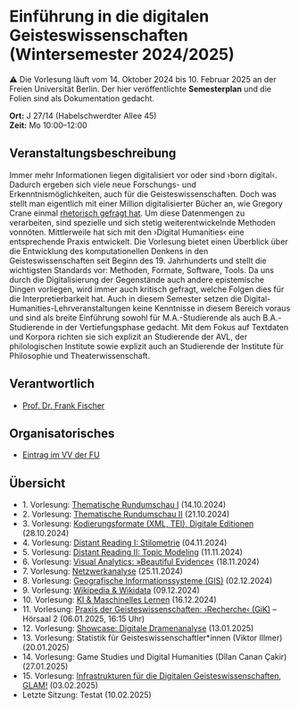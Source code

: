 # Einführung in die digitalen Geisteswissenschaften (Wintersemester 2024/2025)

:warning: Die Vorlesung läuft vom 14. Oktober 2024 bis 10. Februar 2025 an der Freien Universität Berlin. Der hier veröffentlichte **Semesterplan** und die Folien sind als Dokumentation gedacht.

**Ort:** J 27/14 (Habelschwerdter Allee 45) \
**Zeit:** Mo 10:00–12:00

## Veranstaltungsbeschreibung

Immer mehr Informationen liegen digitalisiert vor oder sind ›born digital‹. Dadurch ergeben sich viele neue Forschungs- und Erkenntnismöglichkeiten, auch für die Geisteswissenschaften. Doch was stellt man eigentlich mit einer Million digitalisierter Bücher an, wie Gregory Crane einmal [rhetorisch gefragt hat](https://doi.org/10.1045/march2006-crane). Um diese Datenmengen zu verarbeiten, sind spezielle und sich stetig weiterentwickelnde Methoden vonnöten. Mittlerweile hat sich mit den ›Digital Humanities‹ eine entsprechende Praxis entwickelt. Die Vorlesung bietet einen Überblick über die Entwicklung des komputationellen Denkens in den Geisteswissenschaften seit Beginn des 19. Jahrhunderts und stellt die wichtigsten Standards vor: Methoden, Formate, Software, Tools. Da uns durch die Digitalisierung der Gegenstände auch andere epistemische Dingen vorliegen, wird immer auch kritisch gefragt, welche Folgen dies für die Interpretierbarkeit hat. Auch in diesem Semester setzen die Digital-Humanities-Lehrveranstaltungen keine Kenntnisse in diesem Bereich voraus und sind als breite Einführung sowohl für M.A.-Studierende als auch B.A.-Studierende in der Vertiefungsphase gedacht. Mit dem Fokus auf Textdaten und Korpora richten sie sich explizit an Studierende der AVL, der philologischen Institute sowie explizit auch an Studierende der Institute für Philosophie und Theaterwissenschaft.

## Verantwortlich

- [Prof. Dr. Frank Fischer](https://lehkost.github.io/)

## Organisatorisches

- [Eintrag im VV der FU](https://www.fu-berlin.de/vv/de/lv/906756)

## Übersicht

- 1\. Vorlesung: [Thematische Rundumschau I](https://lehkost.github.io/slides/2024-10-14-einf-dh-rundumschau-1/index.html) (14.10.2024)
- 2\. Vorlesung: [Thematische Rundumschau II](https://lehkost.github.io/slides/2024-10-21-einf-dh-rundumschau-2/index.html) (21.10.2024)
- 3\. Vorlesung: [Kodierungsformate (XML, TEI), Digitale Editionen](https://lehkost.github.io/slides/2024-10-28-einf-dh-kodierung/index.html) (28.10.2024)
- 4\. Vorlesung: [Distant Reading I: Stilometrie](https://lehkost.github.io/slides/2024-11-04-einf-dh-stilometrie/index.html) (04.11.2024)
- 5\. Vorlesung: [Distant Reading II: Topic Modeling](https://lehkost.github.io/slides/2024-11-11-einf-dh-topic-modeling/index.html) (11.11.2024)
- 6\. Vorlesung: [Visual Analytics: »Beautiful Evidence«](https://lehkost.github.io/slides/2024-11-18-einf-dh-visual-analytics/index.html) (18.11.2024)
- 7\. Vorlesung: [Netzwerkanalyse](https://lehkost.github.io/slides/2024-11-25-einf-dh-netzwerkanalyse/index.html) (25.11.2024)
- 8\. Vorlesung: [Geografische Informationssysteme (GIS)](https://lehkost.github.io/slides/2024-12-02-einf-dh-gis/index.html) (02.12.2024)
- 9\. Vorlesung: [Wikipedia & Wikidata](https://lehkost.github.io/slides/2024-12-09-einf-dh-wiki/index.html) (09.12.2024)
- 10\. Vorlesung: [KI & Maschinelles Lernen](https://lehkost.github.io/slides/2024-12-16-einf-dh-ki/index.html) (16.12.2024)
- 11\. Vorlesung: [Praxis der Geisteswissenschaften: ›Recherche‹ (GiK)](https://lehkost.github.io/slides/2025-01-06-gik-recherche/index.html) – Hörsaal 2 (06.01.2025, 16:15 Uhr)
- 12\. Vorlesung: [Showcase: Digitale Dramenanalyse](https://lehkost.github.io/slides/2025-01-13-einf-dh-showcase/index.html) (13.01.2025)
- 13\. Vorlesung: Statistik für Geisteswissenschaftler\*innen (Viktor Illmer) (20.01.2025)
- 14\. Vorlesung: Game Studies und Digital Humanities (Dîlan Canan Çakir) (27.01.2025)
- 15\. Vorlesung: [Infrastrukturen für die Digitalen Geisteswissenschaften, GLAM!](https://lehkost.github.io/slides/2025-02-03-einf-dh-infra-glam/index.html) (03.02.2025)
- Letzte Sitzung: Testat (10.02.2025)
